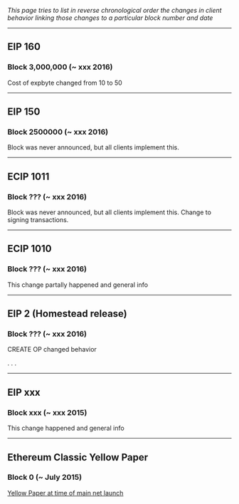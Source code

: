 _This page tries to list in reverse chronological order the changes in client behavior linking those changes to a particular block number and date_

***
## EIP 160 ##
### Block 3,000,000 (~ xxx 2016) ###
Cost of expbyte changed from 10 to 50


***
## EIP 150 ##
### Block 2500000 (~ xxx 2016) ###
Block was never announced, but all clients implement this. 

***
## ECIP 1011 ##
### Block ??? (~ xxx 2016) ###
Block was never announced, but all clients implement this. Change to signing transactions.

***
## ECIP 1010 ##
### Block ??? (~ xxx 2016) ###
This change partally happened and general info

***
## EIP 2 (Homestead release) ##
### Block ??? (~ xxx 2016) ###
CREATE OP changed behavior 


.
.
.

***
## EIP xxx ##
### Block xxx (~ xxx 2015) ###
This change happened and general info

***
## Ethereum Classic Yellow Paper ##
### Block 0 (~ July 2015) ###

[Yellow Paper at time of main net launch](https://github.com/ethereum/yellowpaper)
